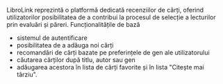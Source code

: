LibroLink reprezintă o platformă dedicată recenziilor de cărți, oferind utilizatorilor posibilitatea de a contribui la procesul de selecție a lecturilor prin evaluări și păreri. 
Funcționalitățile de bază
   - sistemul de autentificare
   - posibilitatea de a adăuga noi cărți
   - recomandări de cărți bazate pe preferințele de gen ale utilizatorului
   - căutarea cărților după titlu, autor sau gen
   - adăugarea acestora în lista de cărți favorite și în lista "Citește mai târziu".
